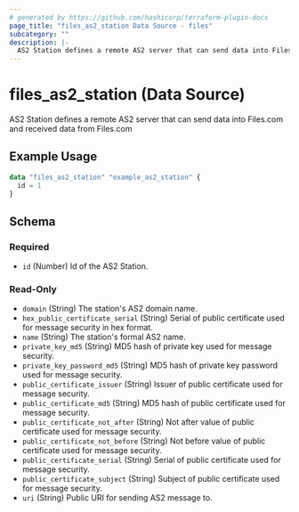 ```yaml
---
# generated by https://github.com/hashicorp/terraform-plugin-docs
page_title: "files_as2_station Data Source - files"
subcategory: ""
description: |-
  AS2 Station defines a remote AS2 server that can send data into Files.com and received data from Files.com
---
```


# files_as2_station (Data Source)

AS2 Station defines a remote AS2 server that can send data into Files.com and received data from Files.com

## Example Usage

```terraform
data "files_as2_station" "example_as2_station" {
  id = 1
}
```

<!-- schema generated by tfplugindocs -->
## Schema

### Required

- `id` (Number) Id of the AS2 Station.

### Read-Only

- `domain` (String) The station's AS2 domain name.
- `hex_public_certificate_serial` (String) Serial of public certificate used for message security in hex format.
- `name` (String) The station's formal AS2 name.
- `private_key_md5` (String) MD5 hash of private key used for message security.
- `private_key_password_md5` (String) MD5 hash of private key password used for message security.
- `public_certificate_issuer` (String) Issuer of public certificate used for message security.
- `public_certificate_md5` (String) MD5 hash of public certificate used for message security.
- `public_certificate_not_after` (String) Not after value of public certificate used for message security.
- `public_certificate_not_before` (String) Not before value of public certificate used for message security.
- `public_certificate_serial` (String) Serial of public certificate used for message security.
- `public_certificate_subject` (String) Subject of public certificate used for message security.
- `uri` (String) Public URI for sending AS2 message to.
